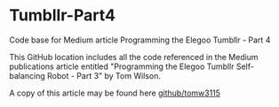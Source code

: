 # Tumbllr-Part4

Code base for Medium article Programming the Elegoo Tumbllr - Part 4

This GitHub location includes all the code referenced in the Medium publications article entitled "Programming the Elegoo Tumbllr Self-balancing Robot - Part 3" by Tom Wilson.

A copy of this article may be found here [github/tomw3115](https://medium.com/@tomw3115/programming-the-elegoo-tumbller-self-balancing-robot-part-4-9d207eefc2e9)
